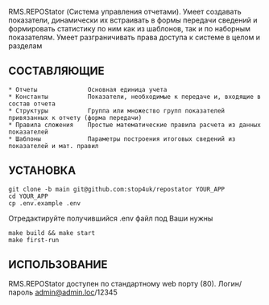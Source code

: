 RMS.REPOStator (Система управления отчетами). Умеет создавать показатели, динамически их встраивать в формы передачи сведений и формировать статистику по ним как из шаблонов, так и по наборным показателям.
Умеет разграничивать права доступа к системе в целом и разделам


СОСТАВЛЯЮЩИЕ
-------------------
    * Отчеты              Основная единица учета
    * Константы           Показатели, необходимые к передаче и, входящие в состав отчета
    * Структуры           Группа или множество групп показателей привязанных к отчету (форма передачи)
    * Правила сложения    Простые математические правила расчета из данных показателей 
    * Шаблоны             Параметры построения итоговых сведений из показателей и мат. правил

УСТАНОВКА
-------------------
```ssh
git clone -b main git@github.com:stop4uk/repostator YOUR_APP
cd YOUR_APP
cp .env.example .env
```
Отредактируйте получившийся .env файл под Ваши нужны
```ssh
make build && make start
make first-run
```

ИСПОЛЬЗОВАНИЕ
-------------------
RMS.REPOStator доступен по стандартному web порту (80). Логин/пароль admin@admin.loc/12345